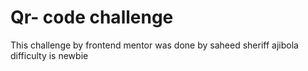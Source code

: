 # Qr- code challenge
This challenge by frontend mentor was done by saheed sheriff ajibola
difficulty is newbie

